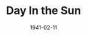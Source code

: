 ---
title: Day In the Sun
date: 1941-02-11
opening_date: 1941-02-11
closing_date: 1941-02-14
layout: productions
playbill:
Theatre: Theatre Jacksonville
Venue: Little Theatre
cast:
- Ann Sumner: Janice Martin
- Brickie Hubbell: Barbara Mason
- Charlie Sumner: Carl Baker
- Dick Blanchard: Jack A. Pace
- Ed Hubbell: Harold Hornbeak
- Frank Burroughs: Charles Roberts
- George Duke: J. Ray Driver, Jr.
- Gertrude Hubbell: Dorothy Lupfer
- Helen Bennett: Dorothy Kenniston
- J.D. Crabshaw: Dodd Pace
- Judge Livingstone: John F. Crocker
- Martin Malloon: George Stanly
- Miss McLean: Martha Conner
- Mrs. Crabshaw: Lucie Olive Gaines
- Mrs. Duffy: Elizabeth Hulett
- Mrs. Joe Bono: Eleonor Edwards
crew:
- Assistant to Director: Anna Crocker
- Director: Pol Delgado
- Electrician: Alex Pillsbury
- Make-up:
  - Jean Runyon
  - Stanley Morrell
- Props: Eleonor Edwards
- Technical Director: Mary Courtney
orchestra:
---